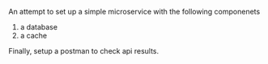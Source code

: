 An attempt to set up a simple microservice with the following componenets 
1) a database
2) a cache


Finally, setup a postman to check api results.
